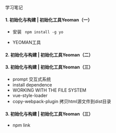 

学习笔记

#### 1. 初始化与构建 | 初始化工具Yeoman（一）
* 安装 
``` npm install -g yo```

* YEOMAN工具

#### 2. 初始化与构建 | 初始化工具Yeoman（二）


#### 3. 初始化与构建 | 初始化工具Yeoman（三）
* prompt 交互式系统
* install dependence
* WORKING WITH THE FILE SYSTEM
* vue-style-loader
* copy-webpack-plugin 拷贝html源文件到dist目录


#### 3. 初始化与构建 | 初始化工具Yeoman（三）
* npm link


